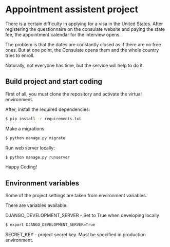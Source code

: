 # Appointment assistent project

There is a certain difficulty in applying for a visa in the United States. 
After registering the questionnaire on the consulate website and paying the state fee, 
the appointment calendar for the interview opens.
 
The problem is that the dates are constantly closed as if there are no free ones. 
But at one point, the Consulate opens them and the whole country tries to enroll.

Naturally, not everyone has time, but the service will help to do it.

## Build project and start coding

First of all, you must clone the repository and activate the virtual environment.

After, install the required dependencies:

```bash
$ pip install -r requirements.txt
```

Make a migrations:

```bash
$ python manage.py migrate
```

Run web server locally:

```bash
$ python manage.py runserver
```

Happy Coding!


## Environment variables


Some of the project settings are taken from environment variables.

There are variables available:

DJANGO_DEVELOPMENT_SERVER - Set to True when developing locally

```bash
$ export DJANGO_DEVELOPMENT_SERVER=True
```

SECRET_KEY - project secret key. Must be specified in production environment.
